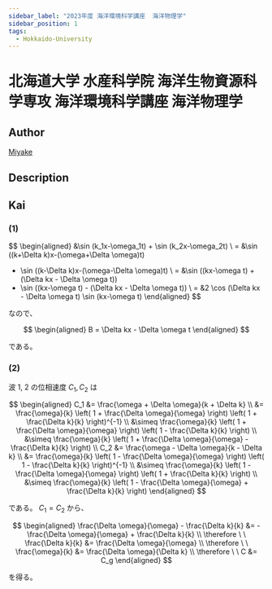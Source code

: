 ```yaml
---
sidebar_label: "2023年度 海洋環境科学講座  海洋物理学"
sidebar_position: 1
tags:
  - Hokkaido-University
---
```

# 北海道大学 水産科学院 海洋生物資源科学専攻 海洋環境科学講座 海洋物理学

## **Author**
[Miyake](https://miyake.github.io/exams/index.html)

## **Description**

## **Kai**
### (1)

$$
  \begin{aligned}
  &\sin (k_1x-\omega_1t) + \sin (k_2x-\omega_2t)
  \\
  = &\sin ((k+\Delta k)x-(\omega+\Delta \omega)t)
  + \sin ((k-\Delta k)x-(\omega-\Delta \omega)t)
  \\
  = &\sin ((kx-\omega t) + (\Delta kx - \Delta \omega t))
  + \sin ((kx-\omega t) - (\Delta kx - \Delta \omega t))
  \\
  = &2 \cos (\Delta kx - \Delta \omega t) \sin (kx-\omega t)
  \end{aligned}
$$

なので、

$$
  \begin{aligned}
  B = \Delta kx - \Delta \omega t
  \end{aligned}
$$

である。

### (2)
波 1, 2 の位相速度 $C_1, C_2$ は

$$
\begin{aligned}
C_1
&= \frac{\omega + \Delta \omega}{k + \Delta k}
\\
&= \frac{\omega}{k}
\left( 1 + \frac{\Delta \omega}{\omega} \right)
\left( 1 + \frac{\Delta k}{k} \right)^{-1}
\\
&\simeq \frac{\omega}{k}
\left( 1 + \frac{\Delta \omega}{\omega} \right)
\left( 1 - \frac{\Delta k}{k} \right)
\\
&\simeq \frac{\omega}{k}
\left( 1 + \frac{\Delta \omega}{\omega} - \frac{\Delta k}{k} \right)
\\
C_2
&= \frac{\omega - \Delta \omega}{k - \Delta k}
\\
&= \frac{\omega}{k}
\left( 1 - \frac{\Delta \omega}{\omega} \right)
\left( 1 - \frac{\Delta k}{k} \right)^{-1}
\\
&\simeq \frac{\omega}{k}
\left( 1 - \frac{\Delta \omega}{\omega} \right)
\left( 1 + \frac{\Delta k}{k} \right)
\\
&\simeq \frac{\omega}{k}
\left( 1 - \frac{\Delta \omega}{\omega} + \frac{\Delta k}{k} \right)
\end{aligned}
$$

である。
$C_1=C_2$ から、

$$
\begin{aligned}
\frac{\Delta \omega}{\omega} - \frac{\Delta k}{k}
&= - \frac{\Delta \omega}{\omega} + \frac{\Delta k}{k}
\\
\therefore \ \ 
\frac{\Delta k}{k} &= \frac{\Delta \omega}{\omega}
\\
\therefore \ \ 
\frac{\omega}{k} &= \frac{\Delta \omega}{\Delta k}
\\
\therefore \ \ 
C &= C_g
\end{aligned}
$$

を得る。